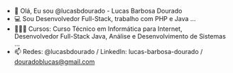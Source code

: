 - 👋 Olá, Eu sou @lucasbdourado - Lucas Barbosa Dourado
- 💻 Sou Desenvolvedor Full-Stack, trabalho com PHP e Java ...
- 👨🏿‍🎓 Cursos: Curso Técnico em Informática para Internet, Desenvolvedor Full-Stack Java, Análise e Desenvolvimento de Sistemas ...
- 📫 Redes: @lucasbdourado / LinkedIn: lucas-barbosa-dourado / douradoblucas@gmail.com

<!---
lucasbdourado/lucasbdourado is a ✨ special ✨ repository because its `README.md` (this file) appears on your GitHub profile.
You can click the Preview link to take a look at your changes.
--->

